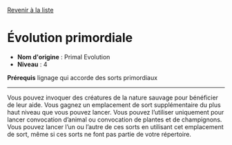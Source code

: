 [Revenir à la liste](..)

# Évolution primordiale

 * **Nom d'origine** : Primal Evolution
 * **Niveau** : 4


<p><strong>Prérequis</strong> lignage qui accorde des sorts primordiaux</p>
<hr>
<p>Vous pouvez invoquer des créatures de la nature sauvage pour bénéficier de leur aide. Vous gagnez un emplacement de sort supplémentaire du plus haut niveau que vous pouvez lancer. Vous pouvez l’utiliser uniquement pour lancer convocation d’animal ou convocation de plantes et de champignons. Vous pouvez lancer l’un ou l’autre de ces sorts en utilisant cet emplacement de sort, même si ces sorts ne font pas partie de votre répertoire.</p>